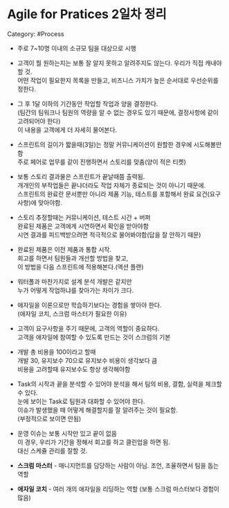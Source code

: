 # Agile for Pratices 2일차 정리

Category: #Process

- 주로 7~10명 이내의 소규모 팀을 대상으로 시행

- 고객이 뭘 원하는지는 보통 잘 알지 못하고 알려주지도 않는다. 우리가 직접 캐내야할 것.  
  어떤 작업이 필요한지 목록을 만들고, 비즈니스 가치가 높은 순서대로 우선순위를 정한다.

- 그 후 1달 이하의 기간동안 작업할 작업과 양을 결정한다.  
  (팀간의 팀워크나 팀원의 역량을 알 수 없는 경우도 있기 때문에, 결정사항에 같이 고려되어야 한다)  
  이 내용을 고객에게 더 자세히 물어본다.

- 스프린트의 길이가 짧을때(3일)는 정말 커뮤니케이션이 원할한 경우에 시도해볼만함  
  주로 페어로 업무를 같이 진행하면서 스토리를 맞춤(양이 적은 티켓)

- 보통 스토리 결과물은 스프린트가 끝날때쯤 출력됨.  
  개개인의 부작업들은 끝나더라도 작업 자체가 종료되는 것이 아니기 때문에.  
  스프린트의 완료란 문서뿐만 아니라 제품 기능, 테스트를 포함해서 완료 요건(요구사항)에 맞아야함.

- 스토리 추정할때는 커뮤니케이션, 테스트 시간 + 버퍼  
  완료된 제품은 고객에게 시연하면서 확인을 받아야함  
  시연 결과를 피드백받으려면 적극적으로 물어봐야함(답을 잘 안하기 때문)

- 완료된 제품은 이전 제품과 통합 시작.  
  회고를 하면서 팀원들과 개선할 방법을 찾고,  
  이 방법을 다음 스프린트에 적용해본다.(액션 플랜)

- 워터폴과 마찬가지로 설계 분석 개발은 같지만  
  누가 어떻게 작업하냐를 찾아가는 차이가 크다.

- 애자일을 이론으로만 학습하기보다는 경험을 쌓아야 한다.  
  (애자일 코치, 스크럼 마스터가 필요한 이유)

- 고객이 요구사항을 주기 때문에, 고객의 역할이 중요하다.  
  고객을 애자일에 참여할 수 있도록 만드는 것이 스크럼의 기본

- 개발 총 비용을 100이라고 할때  
  개발 30, 유지보수 70으로 유지보수 비용이 생각보다 큼  
  비용을 고려할때 유지보수도 항상 생각해야함

- Task의 시작과 끝을 분석할 수 있어야 분석을 해서 팀의 비용, 결함, 실력을 체크할 수 있다.  
  눈에 보이는 Task로 팀원과 대화할 수 있어야 한다.  
  이슈가 발생했을 때 어떻게 해결할지를 잘 알려주는 것이 필요함.  
  (부정적으로 보이면 안됨)

- 운영 이슈는 보통 시작만 있고 끝이 없음  
  이 경우, 우리가 기간을 정해서 회고를 하고 클린업을 하면 됨.  
  대신 스케쥴 관리를 잘할 것.

- **스크럼 마스터** - 매니지먼트를 담당하는 사람이 아님. 조언, 조율하면서 팀을 돕는 역할

- **애자일 코치** - 여러 개의 애자일을 리딩하는 역할
  (보통 스크럼 마스터보다 경험이 많음)
